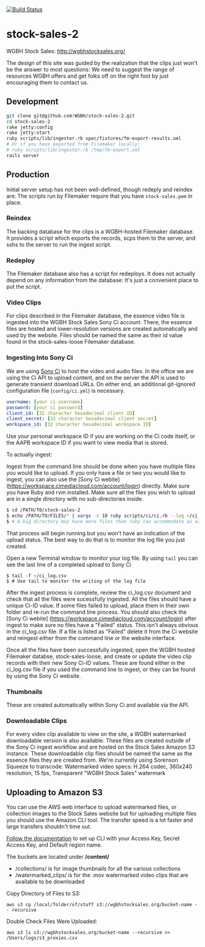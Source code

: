 [![Build Status](https://travis-ci.org/WGBH/stock-sales-2.svg?branch=master)](https://travis-ci.org/WGBH/stock-sales-2)

# stock-sales-2

WGBH Stock Sales: http://wgbhstocksales.org/

The design of this site was guided by the realization that the clips just won't be the answer to most questions:
We need to suggest the range of resources WGBH offers and get folks off on the right foot by just encouraging
them to contact us.

## Development

```bash
git clone git@github.com:WGBH/stock-sales-2.git
cd stock-sales-2
rake jetty:config
rake jetty:start
ruby scripts/lib/ingester.rb spec/fixtures/fm-export-results.xml
# Or if you have exported from Filemaker locally:
# ruby scripts/lib/ingester.rb /tmp/fm-export.xml
rails server
```

## Production

Initial server setup has not been well-defined, though redeply and reindex are: The scripts run by Filemaker require that you have `stock-sales.pem` in place.

### Reindex

The backing database for the clips is a WGBH-hosted Filemaker database. It provides a script which exports the records, scps them to the server, and sshs to the server to run the ingest script.

### Redeploy

The Filemaker database also has a script for redeploys. It does not actually depend on any information from the database: It's just a convenient place to put the script.

### Video Clips

For clips described in the Filemaker database, the essence video file is ingested into the WGBH Stock Sales Sony Ci account.  There, the essence files are hosted and lower-resolution versions are created automatically and used by the website.  Files should be named the same as their id value found in the stock-sales-loose Filemaker database.

### Ingesting Into Sony Ci

We are using [Sony Ci](http://developers.cimediacloud.com) to host the video and audio files.
In the office we are using the Ci API to upload content, and on the server the API
is used to generate transient download URLs. On either end, an additional 
git-ignored configuration file (`config/ci.yml`) is necessary.

```yaml
username: [your ci username]
password: [your ci password]
client_id: [32 character hexadecimal client ID]
client_secret: [32 character hexadecimal client secret]
workspace_id: [32 character hexadecimal workspace ID]
```

Use your personal workspace ID if you are working on the Ci code itself, or the 
AAPB workspace ID if you want to view media that is stored.

To actually ingest:

Ingest from the command line should be done when you have multiple files you would like to upload.
If you only have a file or two you would like to ingest, you can also use the [Sony Ci webite] (https://workspace.cimediacloud.com/account/login) directly.
Make sure you have Ruby and rvm installed.
Make sure all the files you wish to upload are in a single directory with no sub-directories inside.

```bash
$ cd /PATH/TO/stock-sales-2
$ echo /PATH/TO/FILES/* | xargs -n 10 ruby scripts/ci/ci.rb --log ~/ci_log.csv --up
$ # A big directory may have more files than ruby can accommodate as arguments, so xargs
```
That process will begin running but you won't have an indication of the upload status.  The best way to do that is to monitor the log file you just created.


Open a new Terminal window to monitor your log file.  By using `tail` you can see the last line of a completed upload to Sony Ci
```
$ tail -f ~/ci_log.csv
$ # Use tail to monitor the writing of the log file
```
After the ingest process is complete, review the ci_log.csv document and check that all the files were sucessfully ingested.  All the files should have a unique Ci-ID value.  If some files failed to upload, place them in their own folder and re-run the command line process.
You should also check the [Sony Ci webite] (https://workspace.cimediacloud.com/account/login) after ingest to make sure no files have a "Failed" status.  This isn't always obvious in the ci_log.csv file.  If a file is listed as "Failed" delete it from the Ci website and reingest either from the command line or the website interface.

Once all the files have been successfully ingested, open the WGBH hosted Filemaker databse, stock-sales-loose, and create or update the video clip records with their new Sony Ci-ID values.  These are found either in the ci_log.csv file if you used the command line to ingest, or they can be found by using the Sony Ci website.

### Thumbnails

These are created automatically within Sony Ci and available via the API.

### Downloadable Clips

For every video clip available to view on the site, a WGBH watermarked downloadable version is also available.  These files are created outside of the Sony Ci ingest workflow and are hosted on the Stock Sales Amazon S3 instance.  These downloadable clip files should be named the same as the essence files they are created from.  We're currently using Sorenson Squeeze to transcode.
Watermarked video specs: H.264 codec, 360x240 resolution, 15 fps, Transparent "WGBH Stock Sales" watermark

## Uploading to Amazon S3

You can use the AWS web interface to upload watermarked files, or collection images to the Stock Sales website but for uploading multiple files you should use the Amazon CLI tool.  The transfer speed is a lot faster and large transfers shouldn't time out.

[Follow the documentation](http://docs.aws.amazon.com/cli/latest/userguide/cli-chap-getting-started.html) to set up CLI with your Access Key, Secret Access Key, and Default region name.

The buckets are located under **/content/**

- /collections/ is for image thumbnails for all the various collections
- /watermarked_clips/ is for the .mov watermarked video clips that are available to be downloaded


Copy Directory of Files to S3:
```
aws s3 cp /local/folder/of/stuff s3://wgbhstocksales.org/bucket-name -- recursive
```

Double Check Files Were Uploaded:
```
aws s3 ls s3://wgbhstocksales.org/bucket-name --recursive >> /Users/logs/s3_proxies.csv
```
